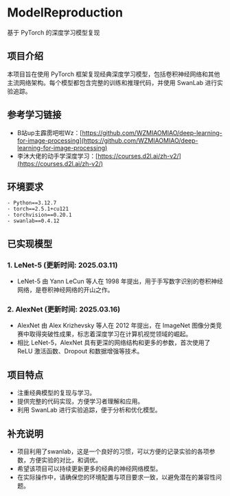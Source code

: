 # ModelReproduction

基于 PyTorch 的深度学习模型复现

## 项目介绍

本项目旨在使用 PyTorch 框架复现经典深度学习模型，包括卷积神经网络和其他主流网络架构。每个模型都包含完整的训练和推理代码，并使用 SwanLab 进行实验追踪。

## 参考学习链接

* B站up主霹雳吧啦Wz：[https://github.com/WZMIAOMIAO/deep-learning-for-image-processing](https://github.com/WZMIAOMIAO/deep-learning-for-image-processing)
* 李沐大佬的动手学深度学习：[https://courses.d2l.ai/zh-v2/](https://courses.d2l.ai/zh-v2/)

## 环境要求

```
- Python==3.12.7
- torch==2.5.1+cu121
- torchvision==0.20.1
- swanlab==0.4.12
```

## 已实现模型

### 1. LeNet-5 (更新时间: 2025.03.11)

* LeNet-5 由 Yann LeCun 等人在 1998 年提出，用于手写数字识别的卷积神经网络，是卷积神经网络的开山之作。

### 2. AlexNet (更新时间: 2025.03.16)

* AlexNet 由 Alex Krizhevsky 等人在 2012 年提出，在 ImageNet 图像分类竞赛中取得突破性成果，标志着深度学习在计算机视觉领域的崛起。
* 相比 LeNet-5，AlexNet 具有更深的网络结构和更多的参数，首次使用了 ReLU 激活函数、Dropout 和数据增强等技术。

## 项目特点

* 注重经典模型的复现与学习。
* 提供完整的代码实现，方便学习者理解和应用。
* 利用 SwanLab 进行实验追踪，便于分析和优化模型。

## 补充说明

* 项目利用了swanlab，这是一个良好的习惯，可以方便的记录实验的各项参数，方便实验的对比，和调优。
* 希望该项目可以持续更新更多的经典的神经网络模型。
* 在实际操作中，请确保您的环境配置与项目要求一致，以避免潜在的兼容性问题。